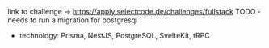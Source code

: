 link to challenge -> https://apply.selectcode.de/challenges/fullstack
TODO - needs to run a migration for postgresql

- technology: Prisma, NestJS, PostgreSQL, SvelteKit, tRPC

